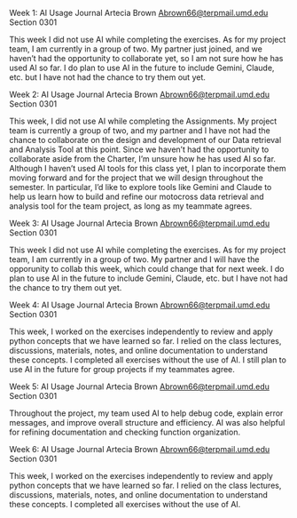 Week 1:
AI Usage Journal
Artecia Brown
Abrown66@terpmail.umd.edu
Section 0301

This week I did not use AI while completing the exercises. As for my project team, I am currently in a group of two. 
My partner just joined, and we haven’t had the opportunity to collaborate yet, so I am not sure how he has used AI so far.
I do plan to use AI in the future to include Gemini, Claude, etc. but I have not had the chance to try them out yet.

Week 2:
AI Usage Journal 
Artecia Brown
Abrown66@terpmail.umd.edu
Section 0301

This week, I did not use AI while completing the Assignments. My project team is currently a group of two, and my partner and I have not had the chance to collaborate on the design and development of our Data retrieval and Analysis Tool at this point. Since we haven’t had the opportunity to collaborate aside from the Charter, I’m unsure how he has used AI so far. Although I haven’t used AI tools for this class yet, I plan to incorporate them moving forward and for the project that we will design throughout the semester. In particular, I’d like to explore tools like Gemini and Claude to help us learn how to build and refine our motocross data retrieval and analysis tool for the team project, as long as my teammate agrees.

Week 3:
AI Usage Journal
Artecia Brown
Abrown66@terpmail.umd.edu
Section 0301

This week I did not use AI while completing the exercises. As for my project team, I am currently in a group of two. 
My partner and I will have the opporunity to collab this week, which could change that for next week.
I do plan to use AI in the future to include Gemini, Claude, etc. but I have not had the chance to try them out yet.

Week 4:
AI Usage Journal
Artecia Brown
Abrown66@terpmail.umd.edu
Section 0301

This week, I worked on the exercises independently to review and apply python concepts that we have learned so far. I relied on the class lectures, discussions, materials, notes, and online documentation to understand these concepts. I completed all exercises without the use of AI. I still plan to use AI in the future for group projects if my teammates agree.

Week 5:
AI Usage Journal
Artecia Brown
Abrown66@terpmail.umd.edu
Section 0301

Throughout the project, my team used AI to help debug code, explain error messages, and improve overall structure and efficiency. AI was also helpful for refining documentation and checking function organization. 

Week 6:
AI Usage Journal
Artecia Brown
Abrown66@terpmail.umd.edu
Section 0301

This week, I worked on the exercises independently to review and apply python concepts that we have learned so far. I relied on the class lectures, discussions, materials, notes, and online documentation to understand these concepts. I completed all exercises without the use of AI.

